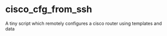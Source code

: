 # cisco_cfg_from_ssh
A tiny script which remotely configures a cisco router using templates and data
